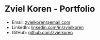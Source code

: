 
# Zviel Koren - Portfolio

- Email: zvielkoren@email.com
- LinkedIn: [linkedin.com/in/zvielkoren](https://www.linkedin.com/in/zviel-koren-39b6542b2/)
- GitHub: [github.com/zvielkoren](https://github.com/zvielkoren)

